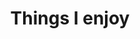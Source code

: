 ---
layout: collection
permalink: /blog/
collection: blog
entries_layout: grid
title: Things I enjoy
excerpt: "Not always about R"
header:
  overlay_image: /assets/images/wilson_prom.jpeg
  overlay_filter: 0.15
  caption: "Wombat paradise, Wilson Promotory National Park"
  actions:
    - label: "Support wildlife"
      url: "https://www.wires.org.au"
---
